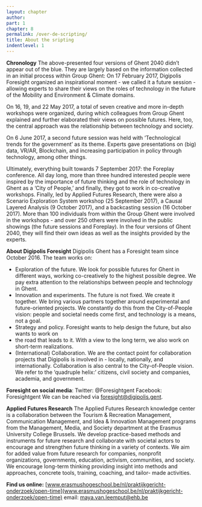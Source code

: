 ```yaml
---
layout: chapter
author: 
part: 1
chapter: 8
permalink: /over-de-scripting/
title: About the sripting
indentlevel: 1
---
```


**Chronology**
The above-presented four versions of Ghent 2040 didn’t
appear out of the blue. They are largely based on the information
collected in an initial process within Group Ghent:
On 17 February 2017, Digipolis Foresight organized an
inspirational moment - we called it a future session - allowing
experts to share their views on the roles of technology
in the future of the Mobility and Environment & Climate
domains.

On 16, 19, and 22 May 2017, a total of seven creative and
more in-depth workshops were organized, during which
colleagues from Group Ghent explained and further elaborated
their views on possible futures. Here, too, the central
approach was the relationship between technology and
society.

On 6 June 2017, a second future session was held with
‘Technological trends for the government’ as its theme.
Experts gave presentations on (big) data, VR/AR, Blockchain,
and increasing participation in policy through technology,
among other things.

Ultimately, everything built towards 7 September 2017:
the Foreplay conference. All day long, more than three
hundred interested people were inspired by the importance
of future thinking and the role of technology in
Ghent as a ‘City of People,’ and finally, they got to work in
co-creative workshops.
Finally, led by Applied Futures Research, there were also
a Scenario Exploration System workshop (25 September
2017), a Causal Layered Analysis (9 October 2017), and a
backcasting session (16 October 2017).
More than 100 individuals from within the Group Ghent
were involved in the workshops - and over 250 others were
involved in the public showings (the future sessions and
Foreplay). In the four versions of Ghent 2040, they will find
their own ideas as well as the insights provided by the
experts.

**About Digipolis Foresight**
Digipolis Ghent has a Foresight team since October 2016.
The team works on:
* Exploration of the future. We look for possible futures
for Ghent in different ways, working co-creatively to the
highest possible degree. We pay extra attention to the
relationships between people and technology in Ghent.
* Innovation and experiments. The future is not fixed. We
create it together. We bring various partners together
around experimental and future-oriented projects. We
constantly do this from the City-of-People vision: people
and societal needs come first, and technology is a
means, not a goal.
* Strategy and policy. Foresight wants to help design the
future, but also wants to work on
* the road that leads to it. With a view to the long term, we
also work on short-term realizations.
* (International) Collaboration. We are the contact point
for collaboration projects that Digipolis is involved in -
locally, nationally, and internationally. Collaboration is
also central to the City-of-People vision. We refer to the
‘quadruple helix:’ citizens, civil society and companies,
academia, and government.

**Foresight on social media**:
Twitter: @Foresightgent
Facebook: Foresightgent
We can be reached via foresight@digipolis.gent.  

**Applied Futures Research**
The Applied Futures Research knowledge center is a collaboration
between the Tourism & Recreation Management,
Communication Management, and Idea & Innovation
Management programs from the Management, Media,
and Society department at the Erasmus University College
Brussels.
We develop practice-based methods and instruments for
future research and collaborate with societal actors to
encourage and strengthen future thinking in a variety of
contexts. We aim for added value from future research for
companies, nonprofit organizations, governments, education,
activism, communities, and society. We encourage
long-term thinking providing insight into methods and
approaches, concrete tools, training, coaching, and tailor-
made activities.

**Find us online:**
[www.erasmushogeschool.be/nl/praktijkgericht-onderzoek/open-time](www.erasmushogeschool.be/nl/praktijkgericht-onderzoek/open-time)
email: maya.van.leemput@ehb.be
